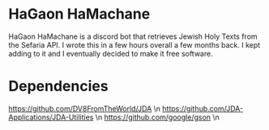 # HaGaon HaMachane
HaGaon HaMachane is a discord bot that retrieves Jewish Holy Texts from the Sefaria API. I wrote this in a few hours overall a few months back. I kept adding to it and I eventually decided to make it free software. 
# Dependencies
https://github.com/DV8FromTheWorld/JDA \n
https://github.com/JDA-Applications/JDA-Utilities \n
https://github.com/google/gson \n
